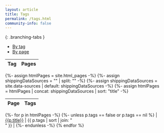 ```yaml
---
layout: article
title: Tags
permalink: /tags.html
community-info: false
---
```


<script>
$.getJSON( "{{site.baseurl}}/data/tags.json", function( data ) {
  var items = [];
  $.each( data, function( i, item ) {
    $('#tags-table tbody')
      .append('<tr><td>' + i + '</td><td></td></tr>');

    $.each(item, function(i, item) {
      $('#tags-table tbody td:last')
        .append( '<a href="' + item.url + '">' + item.title + '</a><br />' );
    });
  });

});
</script>

<div class="branching-container">

{: .branching-tabs }
  * [By tag](#by-tag-tab)
  * [By page](#by-page-tab)

<div id="by-tag-tab">

<!--  Contains the list of tags. js script (above, in this file) appends an
      <h2> and then a <ul> for each tag, then populates the <ul> with <li> for
      each page that has that tag. -->
<div id="tags-container">

<table id="tags-table">
  <thead> <tr> <th>Tag</th> <th>Pages</th> </tr> </thead>
  <tbody> </tbody>
</table>
</div>

</div>

<div id="by-page-tab">
{%- assign htmlPages = site.html_pages -%}
{%- assign shippingDataSources = "" | split: "" -%}
{%- assign shippingDataSources = site.data-sources | default: shippingDataSources -%}
{%- assign htmlPages = htmlPages | concat: shippingDataSources | sort: "title" -%}

| Page | Tags |
|---|---|
{%- for p in htmlPages -%}
{%- unless p.tags == false or p.tags == nil %}
| [{{p.title}}]({{p.url}}) | {{ p.tags | sort | join: "<br />" }} |
{%- endunless -%}
{% endfor %}

</div>

</div>